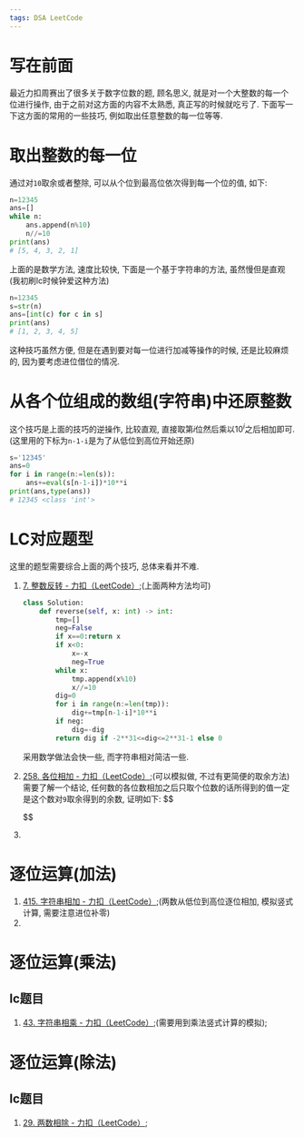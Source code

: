 ```yaml
---
tags: DSA LeetCode
---
```


# 写在前面

最近力扣周赛出了很多关于数字位数的题, 顾名思义, 就是对一个大整数的每一个位进行操作, 由于之前对这方面的内容不太熟悉, 真正写的时候就吃亏了. 下面写一下这方面的常用的一些技巧, 例如取出任意整数的每一位等等.



# 取出整数的每一位

通过对`10`取余或者整除, 可以从个位到最高位依次得到每一个位的值, 如下:

```python
n=12345
ans=[]
while n:
    ans.append(n%10)
    n//=10
print(ans)
# [5, 4, 3, 2, 1]
```

上面的是数学方法, 速度比较快, 下面是一个基于字符串的方法, 虽然慢但是直观(我初刷lc时候钟爱这种方法)

```python
n=12345
s=str(n)
ans=[int(c) for c in s]
print(ans)
# [1, 2, 3, 4, 5]
```

这种技巧虽然方便, 但是在遇到要对每一位进行加减等操作的时候, 还是比较麻烦的, 因为要考虑进位借位的情况.



# 从各个位组成的数组(字符串)中还原整数

这个技巧是上面的技巧的逆操作, 比较直观, 直接取第$i$位然后乘以$10^i$之后相加即可.(这里用的下标为`n-1-i`是为了从低位到高位开始还原)

```python
s='12345'
ans=0
for i in range(n:=len(s)):
    ans+=eval(s[n-1-i])*10**i
print(ans,type(ans))
# 12345 <class 'int'>
```



# LC对应题型

这里的题型需要综合上面的两个技巧, 总体来看并不难.

1.   [7. 整数反转 - 力扣（LeetCode）](https://leetcode.cn/problems/reverse-integer/);(上面两种方法均可)

     ```python
     class Solution:
         def reverse(self, x: int) -> int:
             tmp=[]
             neg=False
             if x==0:return x
             if x<0:
                 x=-x
                 neg=True
             while x:
                 tmp.append(x%10)
                 x//=10
             dig=0
             for i in range(n:=len(tmp)):
                 dig+=tmp[n-1-i]*10**i
             if neg:
                 dig=-dig
             return dig if -2**31<=dig<=2**31-1 else 0
     ```

     采用数学做法会快一些, 而字符串相对简洁一些.

2.   [258. 各位相加 - 力扣（LeetCode）](https://leetcode.cn/problems/add-digits/);(可以模拟做, 不过有更简便的取余方法)
     需要了解一个结论, 任何数的各位数相加之后只取个位数的话所得到的值一定是这个数对`9`取余得到的余数, 证明如下:
     $$
     
     $$
     

3.   



# 逐位运算(加法)



1.   [415. 字符串相加 - 力扣（LeetCode）](https://leetcode.cn/problems/add-strings/);(两数从低位到高位逐位相加, 模拟竖式计算, 需要注意进位补零)
2.   

# 逐位运算(乘法)







## lc题目

1.   [43. 字符串相乘 - 力扣（LeetCode）](https://leetcode.cn/problems/multiply-strings/);(需要用到乘法竖式计算的模拟);

# 逐位运算(除法)









## lc题目

1.   [29. 两数相除 - 力扣（LeetCode）](https://leetcode.cn/problems/divide-two-integers/);